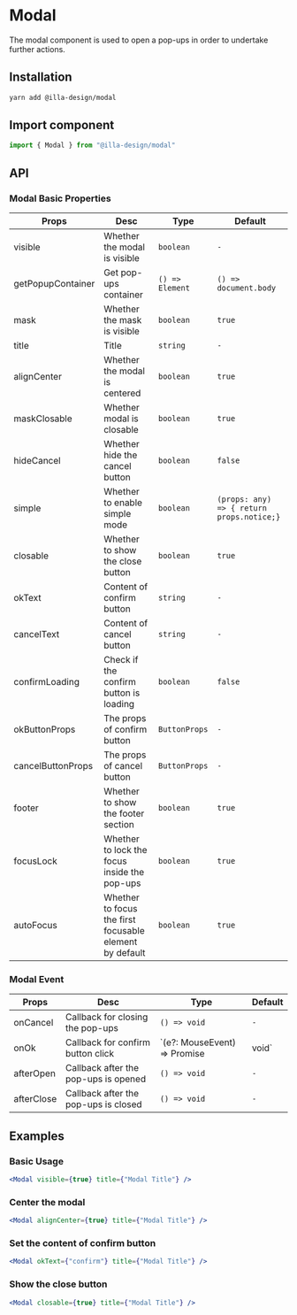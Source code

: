 # Modal

The modal component is used to open a pop-ups in order to undertake further actions.

## Installation

```bash
yarn add @illa-design/modal
```

## Import component

```jsx
import { Modal } from "@illa-design/modal"
```

## API

### Modal Basic Properties

| Props             | Desc                                                    | Type            | Default                                   |
| ----------------- | ------------------------------------------------------- | --------------- | ----------------------------------------- |
| visible           | Whether the modal is visible                            | `boolean`       | `-`                                       |
| getPopupContainer | Get pop-ups container                                   | `() => Element` | `() => document.body`                     |
| mask              | Whether the mask is visible                             | `boolean`       | `true`                                    |
| title             | Title                                                   | `string`        | `-`                                       |
| alignCenter       | Whether the modal is centered                           | `boolean`       | `true`                                    |
| maskClosable      | Whether modal is closable                               | `boolean`       | `true`                                    |
| hideCancel        | Whether hide the cancel button                          | `boolean`       | `false`                                   |
| simple            | Whether to enable simple mode                           | `boolean`       | `(props: any) => { return props.notice;}` |
| closable          | Whether to show the close button                        | `boolean`       | `true`                                    |
| okText            | Content of confirm button                               | `string`        | `-`                                       |
| cancelText        | Content of cancel button                                | `string`        | `-`                                       |
| confirmLoading    | Check if the confirm button is loading                  | `boolean`       | `false`                                   |
| okButtonProps     | The props of confirm button                             | `ButtonProps`   | `-`                                       |
| cancelButtonProps | The props of cancel button                              | `ButtonProps`   | `-`                                       |
| footer            | Whether to show the footer section                      | `boolean`       | `true`                                    |
| focusLock         | Whether to lock the focus inside the pop-ups            | `boolean`       | `true`                                    |
| autoFocus         | Whether to focus the first focusable element by default | `boolean`       | `true`                                    |

### Modal Event

| Props      | Desc                                 | Type                                      | Default |
| ---------- | ------------------------------------ | ----------------------------------------- | ------- |
| onCancel   | Callback for closing the pop-ups     | `() => void`                              | `-`     |
| onOk       | Callback for confirm button click    | `(e?: MouseEvent) => Promise<any> | void` | `-`     |
| afterOpen  | Callback after the pop-ups is opened | `() => void`                              | `-`     |
| afterClose | Callback after the pop-ups is closed | `() => void`                              | `-`     |

## Examples

### Basic Usage

```jsx
<Modal visible={true} title={"Modal Title"} />
```

### Center the modal

```jsx
<Modal alignCenter={true} title={"Modal Title"} />
```

### Set the content of confirm button

```jsx
<Modal okText={"confirm"} title={"Modal Title"} />
```

### Show the close button

```jsx
<Modal closable={true} title={"Modal Title"} />
```
